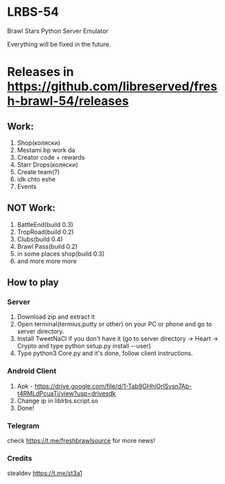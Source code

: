 # LRBS-54
Brawl Stars Python Server Emulator

Everything will be fixed in the future.

# Releases in https://github.com/libreserved/fresh-brawl-54/releases

## Work: ##
1. Shop(коляски)
2. Mestami bp work da
3. Creator code + rewards
4. Starr Drops(коляски)
5. Create team(?)
6. idk chto eshe
7. Events

## NOT Work: ##
1. BattleEnd(build 0.3)
2. TropRoad(build 0.2)
3. Clubs(build 0.4)
4. Brawl Pass(build 0.2)
5. in some places shop(build 0.3)
6. and more more more

## How to play ##

### Server ###

1. Download zip and extract it 
2. Open terminal(termius,putty or other) on your PC or phone and go to server directory.
3. Install TweetNaCl if you don't have it (go to server directory -> Heart -> Crypto and type python setup.py install --user)
4. Type python3 Core.py and it's done, follow client instructions.

### Android Client ###
1. Apk - https://drive.google.com/file/d/1-Tab9GHhjOrlSvsn7Ab-t4RMLdPcuaTi/view?usp=drivesdk
2. Change ip in liblrbs.script.so 
3. Done!

### Telegram ###
check https://t.me/freshbrawlsource for more news!

### Credits ###
stealdev
https://t.me/st3a1
